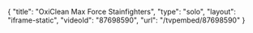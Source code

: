 {
    "title": "OxiClean Max Force Stainfighters",
    "type": "solo",
    "layout": "iframe-static",
    "videoId": "87698590",
    "url": "\/tvpembed\/87698590"
}
